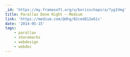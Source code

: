 ```yaml
---
_id: 'https://my.framasoft.org/u/borisschapira/?yg1Vmg'
title: Parallax Done Right — Medium
link: 'https://medium.com/@dhg/82ced812e61c'
date: '2014-05-15'
tags:
    - parallax
    - sharemarks
    - webdesign
    - webdoc
---
```


<div class="markdown"><p></p></div>
